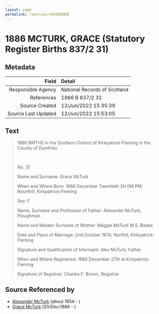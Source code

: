 ```yaml
---
layout: page
permalink: /sources/s49268960
---
```


# 1886 MCTURK, GRACE (Statutory Register Births 837/2 31)

## Metadata
Field | Detail
---:|:---
Responsible Agency | National Records of Scotland
References | 1886 B 837/2 31
Source Created | 12/Jun/2022 15:35:39
Source Last Updated | 12/Jun/2022 15:53:05

## Text

> 1886 BIRTHS in the Southern District of Kirkpatrick-Fleming in the County of Dumfries
>
> <br/>
>
> No. 31
>
> Name and Surname: Grace McTurk
>
> When and Where Born: 1886 December Twentieth 3H 0M PM; Nourthill, Kirkpatrick-Fleming
>
> Sex: F
>
> Name, Surname and Profession of Father: Alexander McTurk; Ploughman
>
> Name and Maiden Surname of Mother: Maggie McTurk M.S. Beatie
>
> Date and Place of Marriage: 2nd October 1874; Northill, Kirkpatrick-Fleming
>
> Signature and Qualification of Informant: Alex McTurk; Father
>
> When and Where Registered: 1886 December 27th at Kirkpatrick-Fleming
>
> Signature of Registrar: Charles F. Brown, Registrar
>

## Source Referenced by

* [Alexander McTurk](../people/@39936423@-alexander-mcturk-b1854-d.md) (about 1854 - )
* [Grace McTurk](../people/@54145218@-grace-mcturk-b1886-12-20-d.md) (20/Dec/1886 - )
